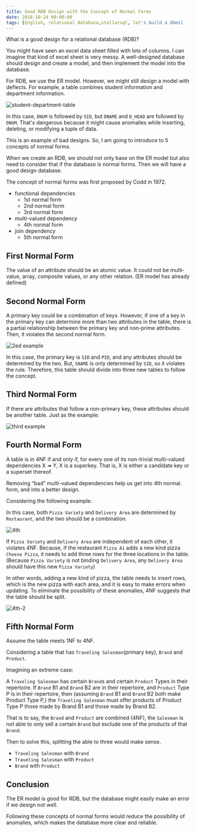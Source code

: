 ```yaml
---
title: Good RDB Design with the Concept of Normal Forms
date: 2018-10-24 00:00:00
tags: [English, relational database,stellarsql, let's build a dbms]
---
```


What is a good design for a relational database (RDB)?

You might have seen an excel data sheet filled with lots of columns. I can imagine that kind of excel sheet is very messy. A well-designed database should design and create a model, and then implement the model into the database.

For RDB, we use the ER model. However, we might still design a model with deflects. For example, a table combines student information and department information.

![student-department-table](https://user-images.githubusercontent.com/18013815/47796068-8d2cfc00-dd5e-11e8-93c0-fe1a4f2b5c26.png)

In this case, `DNUM` is followed by `SID`, but `DNAME` and `D_HEAD` are followed by `DNUM`. That's dangerous because it might cause anomalies while inserting, deleting, or modifying a tuple of data.

This is an example of bad designs. So, I am going to introduce to 5 concepts of normal forms.

When we create an RDB, we should not only base on the ER model but also need to consider that if the database is normal forms. Then we will have a good design database.

The concept of normal forms was first proposed by Codd in 1972.

- functional dependencies
  - 1st normal form
  - 2nd normal form
  - 3rd normal form
- multi-valued dependency
  - 4th normal form
- join dependency
  - 5th normal form

## First Normal Form

The value of an attribute should be an atomic value. It could not be multi-value, array, composite values, or any other relation. (ER model has already defined)

## Second Normal Form

A primary key could be a combination of keys. However, if one of a key in the primary key can determine more than two attributes in the table, there is a partial relationship between the primary key and non-prime attributes. Then, it violates the second normal form.

![2ed example](https://user-images.githubusercontent.com/18013815/47798537-8bb20280-dd63-11e8-9f91-19be17878859.png)

In this case, the primary key is `SID` and `PID`, and any attributes should be determined by the two. But, `SNAME` is only determined by `SID`, so it violates the rule. Therefore, this table should divide into three new tables to follow the concept.

## Third Normal Form

If there are attributes that follow a non-primary key, these attributes should be another table. Just as the example:

![third example](https://user-images.githubusercontent.com/18013815/47799601-966d9700-dd65-11e8-8435-a993870c7ca4.png)

## Fourth Normal Form

A table is in 4NF if and only if, for every one of its non-trivial multi-valued dependencies X ↠ Y, X is a superkey. That is, X is either a candidate key or a superset thereof.

Removing “bad” multi-valued dependencies help us get into 4th normal.
form, and into a better design.

Considering the following example:

In this case, both `Pizza Variety` and `Delivery Area` are determined by `Restaurant`, and the two should be a combination.

![4th](https://user-images.githubusercontent.com/18013815/47800322-06305180-dd67-11e8-981f-9f623759f13a.png)

If `Pizza Variety` and `Delivery Area` are independent of each other, it violates 4NF. Because, if the restaurant `Pizza A1` adds a new kind pizza `Cheese Pizza`, it needs to add three rows for the three locations in the table. (Because `Pizza Variety` is not binding `Delivery Area`, any `Delivery Area` should have this new `Pizza Variety`)

In other words, adding a new kind of pizza, the table needs to insert rows, which is the new pizza with each area, and it is easy to make errors when updating. To eliminate the possibility of these anomalies, 4NF suggests that the table should be split.

![4th-2](https://user-images.githubusercontent.com/18013815/47800323-06c8e800-dd67-11e8-8bce-f63a8216e22a.png)

## Fifth Normal Form

Assume the table meets 1NF to 4NF.

Considering a table that has `Traveling Salesman`(primary key), `Brand` and `Product`.

Imagining an extreme case:

A `Traveling Salesman` has certain `Brand`s and certain `Product` Types in their repertoire. If `Brand` B1 and `Brand` B2 are in their repertoire, and `Product` Type P is in their repertoire, then (assuming `Brand` B1 and `Brand` B2 both make Product Type P,) the `Traveling Salesman` must offer products of Product Type P those made by Brand B1 and those made by Brand B2.

That is to say, the `Brand` and `Product` are combined (4NF), the `Salesman` is not able to only sell a certain `Brand` but exclude one of the products of that `Brand`.

Then to solve this, splitting the able to three would make sense.

- `Traveling Salesman` with `Brand`
- `Traveling Salesman` with `Product`
- `Brand` with `Product`

## Conclusion

The ER model is good for RDB, but the database might easily make an error if we design not well.

Following these concepts of normal forms would reduce the possibility of anomalies, which makes the database more clear and reliable.